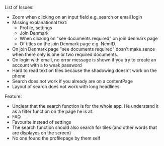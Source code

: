 List of Issues:

- Zoom when clicking on an input field e.g. search or email login
- Missing explanational text: 
  - Profile, settings
  - Join Denmark
  - When clicking on "see documents required" on join denmark page 
  - Of titles on the join Denmark page e.g. NemID.
- On join Denmark page "see documents required" dosn't make sence when there only is one or two required documents.
- On login with email, no error message is shown if you try to create an account with a to weak password 
- Hard to read text on tiles because the shadowing doesn't work on the phone 
- Search does not work if you already are on a contentPage
- Layout of search does not work with long headlines 



Feature:

- Unclear that the search function is for the whole app. He understand it as a filter function on the page he is at. 
- FAQ
- Favourite instead of settings 
- The search function should also search for tiles (and other words that are displayes on the screen)
- No one found the profilepage by them self

